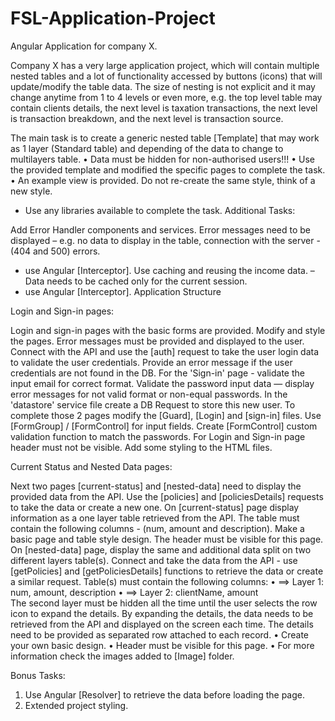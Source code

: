 # FSL-Application-Project
Angular Application for company X. 

Company X has a very large application project, which will contain multiple nested tables and a lot of functionality accessed by buttons (icons) that will update/modify the table data. The size of nesting is not explicit and it may change anytime from 1 to 4 levels or even more, e.g. the top level table may contain clients details, the next level is taxation transactions, the next level is transaction breakdown, and the next level is transaction source.

The main task is to create a generic nested table [Template] that may work as 1 layer (Standard table) and depending of the data to change to multilayers table.
•	Data must be hidden for non-authorised users!!! 
•	Use the provided template and modified the specific pages to complete the task.
•	An example view is provided. Do not re-create the same style, think of a new style.
* Use any libraries available to complete the task.
Additional Tasks:

Add Error Handler components and services.  Error messages need to be displayed – e.g. no data to display in the table, connection with the server - (404 and 500) errors.
* use Angular [Interceptor].
Use caching and reusing the income data. – Data needs to be cached only for the current session.
* use Angular [Interceptor].
Application Structure

Login and Sign-in pages:

Login and sign-in pages with the basic forms are provided.
Modify and style the pages. Error messages must be provided and displayed to the user.
Connect with the API and use the [auth] request to take the user login data to validate the user credentials. Provide an error message if the user credentials are not found in the DB.
For the 'Sign-in' page - validate the input email for correct format. Validate the password input data — display error messages for not valid format or non-equal passwords.
In the 'datastore' service file create a DB Request to store this new user.
To complete those 2 pages modify the [Guard], [Login] and [sign-in] files.
Use [FormGroup] / [FormControl] for input fields.
Create [FormControl] custom validation function to match the passwords.
For Login and Sign-in page header must not be visible.
Add some styling to the HTML files.

Current Status and Nested Data pages:

Next two pages [current-status] and [nested-data] need to display the provided data from the API. Use the [policies] and [policiesDetails] requests to take the data or create a new one.
On [current-status] page display information as a one layer table retrieved from the API. The table must contain the following columns - (num, amount and description).
Make a basic page and table style design. The header must be visible for this page.
On [nested-data] page, display the same and additional data split on two different layers table(s). Connect and take the data from the API - use [getPolicies] and [getPoliciesDetails] functions to retrieve the data or create a similar request.
Table(s) must contain the following columns: 
•	==> Layer 1: num, amount, description
•	==> Layer 2: clientName, amount     
The second layer must be hidden all the time until the user selects the row icon to expand the details. By expanding the details, the data needs to be retrieved from the API and displayed on the screen each time. 
The details need to be provided as separated row attached to each record.
•	Create your own basic design.
•	Header must be visible for this page.
•	For more information check the images added to [Image] folder.

Bonus Tasks:

1. Use Angular [Resolver] to retrieve the data before loading the page.
2. Extended project styling. 
